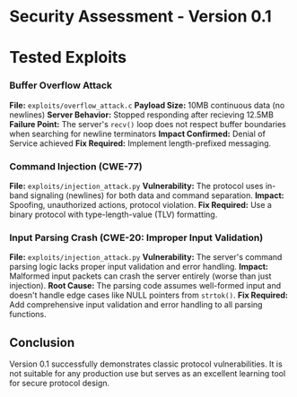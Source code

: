 # Security Assessment - Version 0.1

# Tested Exploits

### Buffer Overflow Attack
**File:** `exploits/overflow_attack.c`
**Payload Size:** 10MB continuous data (no newlines)
**Server Behavior:** Stopped responding after recieving 12.5MB
**Failure Point:** The server's `recv()` loop does not respect buffer boundaries when searching for newline terminators
**Impact Confirmed:** Denial of Service achieved
**Fix Required:** Implement length-prefixed messaging.

### Command Injection (CWE-77)
**File:** `exploits/injection_attack.py`
**Vulnerability:** The protocol uses in-band signaling (newlines) for both data and command separation.
**Impact:** Spoofing, unauthorized actions, protocol violation.
**Fix Required:** Use a binary protocol with type-length-value (TLV) formatting.


### Input Parsing Crash (CWE-20: Improper Input Validation)
**File:** `exploits/injection_attack.py`
**Vulnerability:** The server's command parsing logic lacks proper input validation and error handling.
**Impact:** Malformed input packets can crash the server entirely (worse than just injection).
**Root Cause:** The parsing code assumes well-formed input and doesn't handle edge cases like NULL pointers from `strtok()`.
**Fix Required:** Add comprehensive input validation and error handling to all parsing functions.

## Conclusion
Version 0.1 successfully demonstrates classic protocol vulnerabilities. It is not suitable for any production use but serves as an excellent learning tool for secure protocol design.
